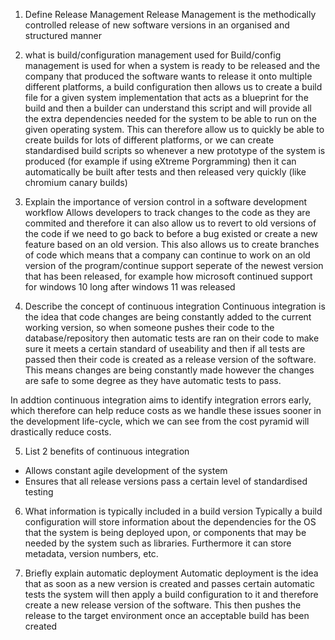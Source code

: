 1. Define Release Management
Release Management is the methodically controlled release of new software versions in an organised and structured manner

2. what is build/configuration management used for
Build/config management is used for when a system is ready to be released and the company that produced the software wants to release it onto multiple different platforms, a build configuration then allows us to create a build file for a given system implementation that acts as a blueprint for the build and then a builder can understand this script and will provide all the extra dependencies needed for the system to be able to run on the given operating system. This can therefore allow us to quickly be able to create builds for lots of different platforms, or we can create standardised build scripts so whenever a new prototype of the system is produced (for example if using eXtreme Porgramming) then it can automatically be built after tests and then released very quickly (like chromium canary builds)

3. Explain the importance of version control in a software development workflow 
Allows developers to track changes to the code as they are commited and therefore it can also allow us to revert to old versions of the code if we need to go back to before a bug existed or create a new feature based on an old version. This also allows us to create branches of code which means that a company can continue to work on an old version of the program/continue support seperate of the newest version that has been released, for example how microsoft continued support for windows 10 long after windows 11 was released

4. Describe the concept of continuous integration
Continuous integration is the idea that code changes are being constantly added to the current working version, so when someone pushes their code to the database/repository then automatic tests are ran on their code to make sure it meets a certain standard of useability and then if all tests are passed then their code is created as a release version of the software. This means changes are being constantly made however the changes are safe to some degree as they have automatic tests to pass.

In addtion continuous integration aims to identify integration errors early, which therefore can help reduce costs as we handle these issues sooner in the development life-cycle, which we can see from the cost pyramid will drastically reduce costs.

5. List 2 benefits of continuous integration
- Allows constant agile development of the system
- Ensures that all release versions pass a certain level of standardised testing

6. What information is typically included in a build version
Typically a build configuration will store information about the dependencies for the OS that the system is being deployed upon, or components that may be needed by the system such as libraries. Furthermore it can store metadata, version numbers, etc.


7. Briefly explain automatic deployment
Automatic deployment is the idea that as soon as a new version is created and passes certain automatic tests the system will then apply a build configuration to it and therefore create a new release version of the software. This then pushes the release to the target environment once an acceptable build has been created 